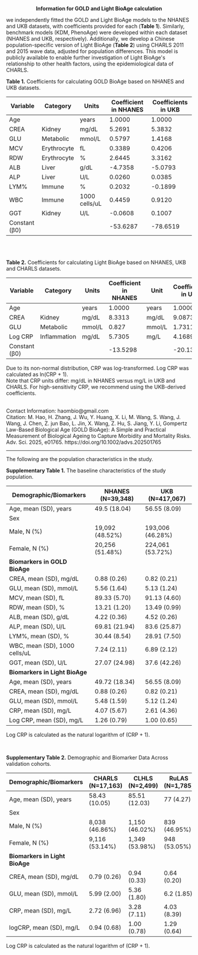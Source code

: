 <p align="center"><strong>Information for GOLD and Light BioAge calculation </strong></p>

we independently fitted the GOLD and Light BioAge models to the NHANES and UKB datasets, with coefficients provided for each (**Table 1**). Similarly, benchmark models (KDM, PhenoAge) were developed within each dataset (NHANES and UKB, respectively). Additionally, we develop a Chinese population-specific version of Light BioAge (**Table 2**) using CHARLS 2011 and 2015 wave data, adjusted for population differences. This model is publicly available to enable further investigation of Light BioAge's relationship to other health factors, using the epidemiological data of CHARLS.

**Table 1.** Coefficients for calculating GOLD BioAge based on NHANES and UKB datasets.

| Variable | Category    | Units               | Coefficient in NHANES | Coefficients in UKB |
|----------|-------------|---------------------|-----------------------|---------------------|
| Age      |             | years               | 1.0000                | 1.0000              |
| CREA     | Kidney      | mg/dL               | 5.2691                | 5.3832              |
| GLU      | Metabolic   | mmol/L              | 0.5797                | 1.4168              |
| MCV      | Erythrocyte | fL                  | 0.3389                | 0.4206              |
| RDW      | Erythrocyte | %                   | 2.6445                | 3.3162              |
| ALB      | Liver       | g/dL                | -4.7358               | -5.0793             |
| ALP      | Liver       | U/L                 | 0.0260                 | 0.0385              |
| LYM%     | Immune      | %                   | 0.2032                | -0.1899             |
| WBC      | Immune      | 1000 cells/uL       | 0.4459                | 0.9120              |
| GGT      | Kidney      | U/L                 | -0.0608               | 0.1007              |
| Constant (β0) |        |                     | -53.6287              | -78.6519            |

<br>
<br>

**Table 2.** Coefficients for calculating Light BioAge based on NHANES, UKB and CHARLS datasets.

| Variable    | Category     | Units    | Coefficient in NHANES | Unit   | Coefficients in UKB | Unit   | Coefficients in CHARLS |
|-------------|--------------|----------|-----------------------|--------|---------------------|--------|-------------------------|
| Age         |              | years    | 1.0000                | years  | 1.0000              | years  | 1.0000                  |
| CREA        | Kidney       | mg/dL    | 8.3313                | mg/dL  | 9.0873              | mg/dL  | 5.0875                  |
| GLU         | Metabolic    | mmol/L   | 0.827                 | mmol/L | 1.7311              | mmol/L | 1.5766                  |
| Log CRP     | Inflammation | mg/dL    | 5.7305                | mg/L   | 4.1689              | mg/L   | 4.2983                  |
| Constant (β0) |             |          | -13.5298              |        | -20.1395            |        | -16.7562                |

Due to its non-normal distribution, CRP was log-transformed. Log CRP was calculated as ln(CRP + 1). <br>
Note that CRP units differ: mg/dL in NHANES versus mg/L in UKB and CHARLS. For high-sensitivity CRP, we recommend using the UKB-derived coefficients.

<br>
Contact Information: haombio@gmail.com <br>
Citation: M. Hao, H. Zhang, J. Wu, Y. Huang, X. Li, M. Wang, S. Wang, J. Wang, J. Chen, Z. jun Bao, L. Jin, X. Wang, Z. Hu, S. Jiang, Y. Li, Gompertz Law-Based Biological Age (GOLD BioAge): A Simple and Practical Measurement of Biological Ageing to Capture Morbidity and Mortality Risks. Adv. Sci. 2025, e01765. https://doi.org/10.1002/advs.202501765 <br>


_____________________________________________________________________________
The following are the population characteristics in the study.

**Supplementary Table 1.** The baseline characteristics of the study population.

| Demographic/Biomarkers        | NHANES (N=39,348)        | UKB (N=417,067)         |
|-------------------------------|--------------------------|-------------------------|
| Age, mean (SD), years         | 49.5 (18.04)             | 56.55 (8.09)            |
| Sex                           |                          |                         |
| Male, N (%)                   | 19,092 (48.52%)          | 193,006 (46.28%)        |
| Female, N (%)                 | 20,256 (51.48%)          | 224,061 (53.72%)        |
| **Biomarkers in GOLD BioAge**     |                          |                         |
| CREA, mean (SD), mg/dL        | 0.88 (0.26)              | 0.82 (0.21)             |
| GLU, mean (SD), mmol/L        | 5.56 (1.64)              | 5.13 (1.24)             |
| MCV, mean (SD), fL            | 89.33 (5.70)             | 91.13 (4.60)            |
| RDW, mean (SD), %             | 13.21 (1.20)             | 13.49 (0.99)            |
| ALB, mean (SD), g/dL          | 4.22 (0.36)              | 4.52 (0.26)             |
| ALP, mean (SD), U/L           | 69.81 (21.94)            | 83.6 (25.87)            |
| LYM%, mean (SD), %            | 30.44 (8.54)             | 28.91 (7.50)            |
| WBC, mean (SD), 1000 cells/uL | 7.24 (2.11)              | 6.89 (2.12)             |
| GGT, mean (SD), U/L           | 27.07 (24.98)            | 37.6 (42.26)            |
| **Biomarkers in Light BioAge**   |                          |                         |
| Age, mean (SD), years         | 49.72 (18.34)            | 56.55 (8.09)            |
| CREA, mean (SD), mg/dL        | 0.88 (0.26)              | 0.82 (0.21)             |
| GLU, mean (SD), mmol/L        | 5.48 (1.59)              | 5.12 (1.24)             |
| CRP, mean (SD), mg/L         | 4.07 (5.67)              | 2.61 (4.36)             |
| Log CRP, mean (SD), mg/L         | 1.26 (0.79)              | 1.00 (0.65)             |
Log CRP is calculated as the natural logarithm of (CRP + 1). <br>

<br>

**Supplementary Table 2.** Demographic and Biomarker Data Across validation cohorts.

| Demographic/Biomarkers        | CHARLS (N=17,163)       | CLHLS (N=2,499)         | RuLAS (N=1,785)         |
|-------------------------------|-------------------------|-------------------------|-------------------------|
| Age, mean (SD), years         | 58.43 (10.05)           | 85.51 (12.03)           | 77 (4.27)               |
| Sex                           |                         |                         |                         |
| Male, N (%)                   | 8,038 (46.86%)          | 1,150 (46.02%)          | 839 (46.95%)            |
| Female, N (%)                 | 9,116 (53.14%)          | 1,349 (53.98%)          | 948 (53.05%)            |
| **Biomarkers in Light BioAge**    |                         |                         |                         |
| CREA, mean (SD), mg/dL        | 0.79 (0.26)             | 0.94 (0.33)             | 0.64 (0.20)             |
| GLU, mean (SD), mmol/L        | 5.99 (2.00)             | 5.36 (1.80)             | 6.2 (1.85)              |
| CRP, mean (SD), mg/L         | 2.72 (6.96)             | 3.28 (7.11)             | 4.03 (8.39)             |
| logCRP, mean (SD), mg/L         | 0.94 (0.68)             | 1.00 (0.78)             | 1.29 (0.64)             |
Log CRP is calculated as the natural logarithm of (CRP + 1). <br>
